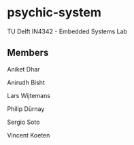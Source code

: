# psychic-system
TU Delft IN4342 - Embedded Systems Lab

## Members

Aniket Dhar

Anirudh Bisht

Lars Wijtemans

Philip Dürnay

Sergio Soto

Vincent Koeten
